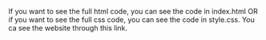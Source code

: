 If you want to see the full html code, you can see the code in index.html OR if you want to see the full css code, you can see the code in style.css. You ca see the website through this link.
